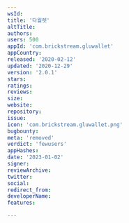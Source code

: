 ```yaml
---
wsId: 
title: '다월렛'
altTitle: 
authors: 
users: 500
appId: 'com.brickstream.gluwallet'
appCountry: 
released: '2020-02-12'
updated: '2020-12-29'
version: '2.0.1'
stars: 
ratings: 
reviews: 
size: 
website: 
repository: 
issue: 
icon: 'com.brickstream.gluwallet.png'
bugbounty: 
meta: 'removed'
verdict: 'fewusers'
appHashes: 
date: '2023-01-02'
signer: 
reviewArchive: 
twitter: 
social: 
redirect_from: 
developerName: 
features: 

---
```


